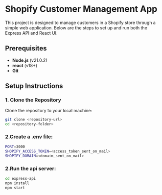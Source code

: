 # Shopify Customer Management App

This project is designed to manage customers in a Shopify store through a simple web application. Below are the steps to set up and run both the Express API and React UI.

## Prerequisites

- **Node.js** (v21.0.2)
- **react** (v18+)
- **Git**

## Setup Instructions

### 1. Clone the Repository

Clone the repository to your local machine:

```bash
git clone <repository-url>
cd <repository-folder>
```

### 2.Create a .env file:
```bash
PORT=3000
SHOPIFY_ACCESS_TOKEN=<access_token_sent_on_mail>
SHOPIFY_DOMAIN=<domain_sent_on_mail>
```

### 2.Run the api server:
```bash
cd express-api
npm install
npm start
```